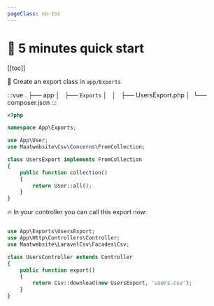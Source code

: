 ```yaml
---
pageClass: no-toc
---
```


# :rocket: 5 minutes quick start

[[toc]]

:muscle: Create an export class in `app/Exports`

:::vue
.
├── app
│   ├── `Exports` 
│   │   ├── UsersExport.php
│ 
└── composer.json
:::

```php
<?php

namespace App\Exports;

use App\User;
use Maatwebsite\Csv\Concerns\FromCollection;

class UsersExport implements FromCollection
{
    public function collection()
    {
        return User::all();
    }
}
```

:fire: In your controller you can call this export now:

```php

use App\Exports\UsersExport;
use App\Http\Controllers\Controller;
use Maatwebsite\LaravelCsv\Facades\Csv;

class UsersController extends Controller 
{
    public function export() 
    {
        return Csv::download(new UsersExport, 'users.csv');
    }
}
```
